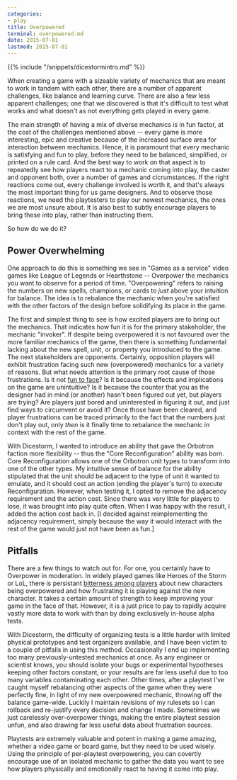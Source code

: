 ```yaml
---
categories:
- play
title: Overpowered
terminal: overpowered.md
date: 2015-07-01
lastmod: 2015-07-01
---
```


{{% include "/snippets/dicestormintro.md" %}}

When creating a game with a sizeable variety of mechanics that are meant to work in tandem with each other, there are a number of apparent challenges, like balance and learning curve. There are also a few less apparent challenges; one that we discovered is that it's difficult to test what works and what doesn't as not everything gets played in every game. 

The main strength of having a mix of diverse mechanics is in fun factor, at the cost of the challenges mentioned above -- every game is more interesting, epic and creative because of the increased surface area for interaction between mechanics. Hence, it is paramount that every mechanic is satisfying and fun to play, before they need to be balanced, simplified, or printed on a rule card. And the best way to work on that aspect is to repeatedly see how players react to a mechanic coming into play, the caster and opponent both, over a number of games and cicrumstances. If the right reactions come out, every challenge involved is worth it, and that's always the most important thing for us game designers. And to observe those reactions, we need the playtesters to play our newest mechanics, the ones we are most unsure about. It is also best to subtly encourage players to bring these into play, rather than instructing them.

So how do we do it?

## Power Overwhelming

One approach to do this is something we see in "Games as a service" video games like League of Legends or Hearthstone -- Overpower the mechanics you want to observe for a period of time. "Overpowering" refers to raising the numbers on new spells, champions, or cards to *just* above your intuition for balance. The idea is to rebalance the mechanic when you're satisfied with the other factors of the design before solidifying its place in the game.

The first and simplest thing to see is how excited players are to bring out the mechanics. That indicates how fun it is for the primary stakeholder, the mechanic "invoker". If despite being overpowered it is not favoured over the more familiar mechanics of the game, then there is something fundamental lacking about the new spell, unit, or property you introduced to the game. The next stakeholders are opponents. Certainly, opposition players will exhibit frustration facing such new (overpowered) mechanics for a variety of reasons. But what needs attention is the primary root cause of those frustrations. Is it not [fun to face](../1403_antifun/)? Is it because the effects and implications on the game are unintuitive? Is it because the counter that you as the designer had in mind (or another) hasn't been figured out yet, but players are trying? Are players just bored and uninterested in figuring it out, and just find ways to circumvent or avoid it? Once those have been cleared, and player frustrations can be traced primarily to the fact that the numbers just don't play out, only *then* is it finally time to rebalance the mechanic in context with the rest of the game.

With Dicestorm, I wanted to introduce an ability that gave the Orbotron faction more flexibility -- thus the "Core Reconfiguration" ability was born. Core Reconfiguration allows one of the Orbotron unit types to transform into one of the other types. My intuitive sense of balance for the ability stipulated that the unit should be adjacent to the type of unit it wanted to emulate, and it should cost an action (ending the player's turn) to execute Reconfiguration. However, when testing it, I opted to remove the adjacency requirement and the action cost. Since there was very little for players to lose, it was brought into play quite often. When I was happy with the result, I added the action cost back in. \[I decided against reimplementing the adjacency requirement, simply because the way it would interact with the rest of the game would just not have been as fun.\]

## Pitfalls
There are a few things to watch out for. For one, you certainly have to Overpower in moderation. In widely played games like Heroes of the Storm or LoL, there is persistant [bitterness among players](http://kotaku.com/heroes-of-the-storms-new-butcher-character-seems-really-1715968732) about new characters being overpowered and how frustrating it is playing against the new character. It takes a certain amount of strength to keep improving your game in the face of that. However, it is a just price to pay to rapidly acquire vastly more data to work with than by doing exclusively in-house alpha tests.

With Dicestorm, the difficulty of organizing tests is a little harder with limited physical prototypes and test organizers available, and I have been victim to a couple of pitfalls in using this method. Occasionally I end up implementing too many previously-untested mechanics at once. As any engineer or scientist knows, you should isolate your bugs or experimental hypotheses keeping other factors constant, or your results are far less useful due to too many variables contaminating each other. Other times, after a playtest I've caught myself rebalancing other aspects of the game when they were perfectly fine, in light of my new overpowered mechanic, throwing off the balance game-wide. Luckily I maintain revisions of my rulesets so I can rollback and re-justify every decision and change I made. Sometimes we just carelessly over-overpower things, making the entire playtest session unfun, and also drawing far less useful data about frustration sources.

Playtests are extremely valuable and potent in making a game amazing, whether a video game or board game, but they need to be used wisely. Using the principle of per-playtest overpowering, you can covertly encourage use of an isolated mechanic to gather the data you want to see how players physically and emotionally react to having it come into play.


